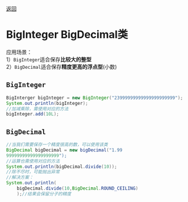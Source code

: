 [返回](常用类.md)

# BigInteger BigDecimal类

应用场景：  
1）`BigInteger`适合保存**比较大的整型**  
2）`BigDecimal`适合保存**精度更高的浮点型**(小数)

## `BigInteger`
```java
BigInterger bigInteger = new BigInteger("23999999999999999999999");
System.out.println(bigInteger);
//加减乘除，需使用对应的方法
bigInteger.add(10L);
```

## `BigDecimal`
```java
//当我们需要保存一个精度很高的数，可以使用该类
BigDecimal bigDecimal = new bigDecimal("1.99
99999999999999999999");
//运算也需使用对应的方法
System.out.println(bigDecimal.divide(10));
//除不尽时，可能抛出异常
//解决方案：
System.out.println(
    bigDecimal.divide(10,BigDecimal.ROUND_CEILING)
    );//结果会保留分子的精度

```
